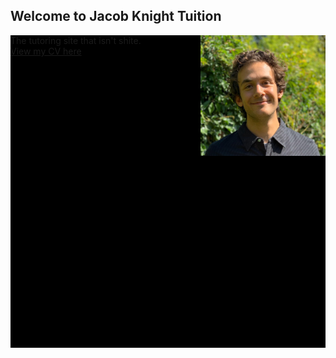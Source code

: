 ## Welcome to Jacob Knight Tuition

<html>
    <head>
        <style>
        .parallax {
          background-color: #000;
          height: 500px;
          background-attachment: fixed;
          background-position: center;
          background-repeat: no-repeat;
          background-size: cover;
        }
       </style>
    </head>
  <div class="container parallax">
    <div class="row">
      <div class="col-sm">
        <img src="Headshot.jfif" align="right" alt="Photo" width="200"/>
      </div>
      <div class="col-sm">
        The tutoring site that isn't shite.
      </div>
      <div class="col-sm">
        <a href="/Tutoring_CV.pdf">View my CV here</a><br>
      </div>
    </div>
  </div>


</html>


